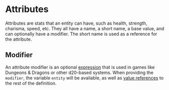 # Attributes

Attributes are stats that an entity can have, such as health, strength, charisma, speed, etc. They all have a name, a
short name, a base value, and can optionally have a modifier.
The short name is used as a reference for the attribute.

## Modifier

An attribute modifier is an optional [expression](expressions.md) that is used in games like Dungeons & Dragons or other
d20-based systems.
When providing the `modifier`, the variable `entity` will be available, as well
as [value references](expressions.md#value-references) to the rest of the definition.
